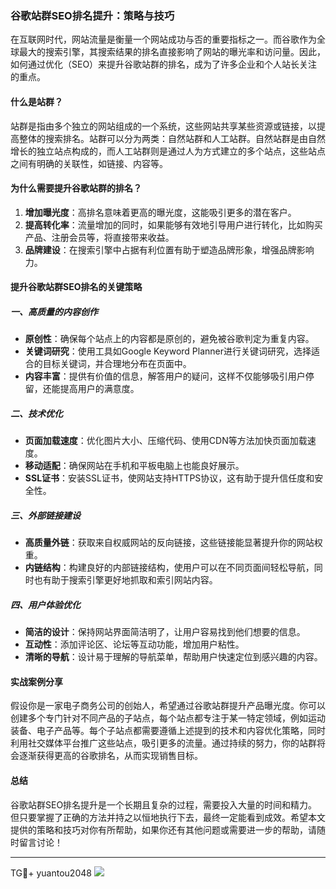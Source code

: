 ### 谷歌站群SEO排名提升：策略与技巧

在互联网时代，网站流量是衡量一个网站成功与否的重要指标之一。而谷歌作为全球最大的搜索引擎，其搜索结果的排名直接影响了网站的曝光率和访问量。因此，如何通过优化（SEO）来提升谷歌站群的排名，成为了许多企业和个人站长关注的重点。

#### 什么是站群？

站群是指由多个独立的网站组成的一个系统，这些网站共享某些资源或链接，以提高整体的搜索排名。站群可以分为两类：自然站群和人工站群。自然站群是由自然增长的独立站点构成的，而人工站群则是通过人为方式建立的多个站点，这些站点之间有明确的关联性，如链接、内容等。

#### 为什么需要提升谷歌站群的排名？

1. **增加曝光度**：高排名意味着更高的曝光度，这能吸引更多的潜在客户。
2. **提高转化率**：流量增加的同时，如果能够有效地引导用户进行转化，比如购买产品、注册会员等，将直接带来收益。
3. **品牌建设**：在搜索引擎中占据有利位置有助于塑造品牌形象，增强品牌影响力。

#### 提升谷歌站群SEO排名的关键策略

##### 一、高质量的内容创作

- **原创性**：确保每个站点上的内容都是原创的，避免被谷歌判定为重复内容。
- **关键词研究**：使用工具如Google Keyword Planner进行关键词研究，选择适合的目标关键词，并合理地分布在页面中。
- **内容丰富**：提供有价值的信息，解答用户的疑问，这样不仅能够吸引用户停留，还能提高用户的满意度。

##### 二、技术优化

- **页面加载速度**：优化图片大小、压缩代码、使用CDN等方法加快页面加载速度。
- **移动适配**：确保网站在手机和平板电脑上也能良好展示。
- **SSL证书**：安装SSL证书，使网站支持HTTPS协议，这有助于提升信任度和安全性。

##### 三、外部链接建设

- **高质量外链**：获取来自权威网站的反向链接，这些链接能显著提升你的网站权重。
- **内链结构**：构建良好的内部链接结构，使用户可以在不同页面间轻松导航，同时也有助于搜索引擎更好地抓取和索引网站内容。

##### 四、用户体验优化

- **简洁的设计**：保持网站界面简洁明了，让用户容易找到他们想要的信息。
- **互动性**：添加评论区、论坛等互动功能，增加用户粘性。
- **清晰的导航**：设计易于理解的导航菜单，帮助用户快速定位到感兴趣的内容。

#### 实战案例分享

假设你是一家电子商务公司的创始人，希望通过谷歌站群提升产品曝光度。你可以创建多个专门针对不同产品的子站点，每个站点都专注于某一特定领域，例如运动装备、电子产品等。每个子站点都需要遵循上述提到的技术和内容优化策略，同时利用社交媒体平台推广这些站点，吸引更多的流量。通过持续的努力，你的站群将会逐渐获得更高的谷歌排名，从而实现销售目标。

#### 总结

谷歌站群SEO排名提升是一个长期且复杂的过程，需要投入大量的时间和精力。但只要掌握了正确的方法并持之以恒地执行下去，最终一定能看到成效。希望本文提供的策略和技巧对你有所帮助，如果你还有其他问题或需要进一步的帮助，请随时留言讨论！

---

TG💪+ yuantou2048  ![](https://github.com/user-attachments/assets/42a5a4a5-fea9-4a1d-8aa0-73e57e430cca)
